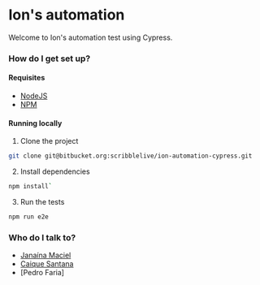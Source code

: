 # Ion's automation #

Welcome to Ion's automation test using Cypress.

### How do I get set up? ###

#### Requisites

* [NodeJS](https://nodejs.org)
* [NPM](https://npmjs.com)

#### Running locally 

1. Clone the project
  ```bash
  git clone git@bitbucket.org:scribblelive/ion-automation-cypress.git
  ```

2. Install dependencies
  ```bash
  npm install`
  ```

3. Run the tests
  ```bash
  npm run e2e
  ```

### Who do I talk to? ###

* [Janaína Maciel](janaina.maciel@rockcontent.com)
* [Caique Santana](caique.santana@rockcontent.com)
* [Pedro Faria]
